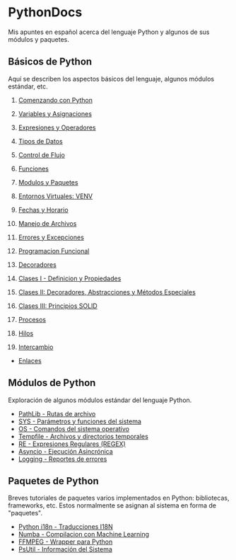 # PythonDocs

Mis apuntes en español acerca del lenguaje Python y algunos de sus módulos y paquetes.


## Básicos de Python

Aquí se describen los aspectos básicos del lenguaje, algunos módulos estándar, etc.


1. [Comenzando con Python](contenido/1-comenzando.md)
2. [Variables y Asignaciones](contenido/2-variables_asignaciones.md)
3. [Expresiones y Operadores](contenido/3-expresiones_operadores.md)
4. [Tipos de Datos](contenido/4-tipos_datos.md)
5. [Control de Flujo](contenido/5-control_flujo.md)
6. [Funciones](contenido/6-funciones.md#funciones)
7. [Modulos y Paquetes](contenido/7-modulos-paquetes.md)
8. [Entornos Virtuales: VENV](contenido/8-entorno_virtual.md)
9. [Fechas y Horario](contenido/9-fechas.md#fechas-y-horario)
10. [Manejo de Archivos](contenido/10-manejo_archivos.md)
11. [Errores y Excepciones](contenido/11-excepciones.md)

12. [Programacion Funcional](contenido/15-programacion_funcional.md)

13. [Decoradores](contenido/decoradores.md)

14. [Clases I - Definicion y Propiedades](contenido/12-clases.md)
15. [Clases II: Decoradores, Abstracciones y Métodos Especiales](contenido/13-decoradores_abstracciones.md)
16. [Clases III: Principios SOLID](contenido/14-SOLID.md)

17. [Procesos](contenido/procesos.md)
18. [Hilos](contenido/hilos.md)
19. [Intercambio](contenido/intercambio.md)


- [Enlaces](contenido/enlaces.md)


## Módulos de Python

Exploración de algunos módulos estándar del lenguaje Python.

- [PathLib - Rutas de archivo](modulos/pathlib.md#pathlib)
- [SYS - Parámetros y funciones del sistema](modulos/sys.md)
- [OS - Comandos del sistema operativo](modulos/os.md)
- [Tempfile - Archivos y directorios temporales](modulos/tempfile.md)
- [RE - Expresiones Regulares (REGEX)](modulos/regex.md#expresiones-regulares-regex)
- [Asyncio - Ejecución Asincrónica](modulos/asyncio.md)
- [Logging - Reportes de errores](modulos/logging.md)

## Paquetes de Python

Breves tutoriales de paquetes varios implementados en Python: bibliotecas, frameworks, etc. Estos normalmente se asignan al sistema en forma de "paquetes".

- [Python i18n - Traducciones I18N](paquetes/python-i18n.md)
- [Numba - Compilacion con Machine Learning](paquetes/numba.md)
- [FFMPEG - Wrapper para Python](paquetes/ffmpeg.md)
- [PsUtil - Información del Sistema](paquetes/psutil.md)




